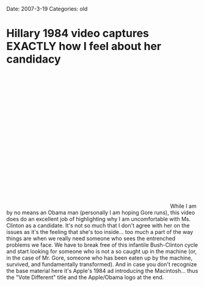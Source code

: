 Date: 2007-3-19
Categories: old

# Hillary 1984 video captures EXACTLY how I feel about her candidacy

<object width="425" height="355"><param name="movie" value="http://www.youtube.com/v/6h3G-lMZxjo&rel=1"></param><param name="wmode" value="transparent"></param><embed src="http://www.youtube.com/v/6h3G-lMZxjo&rel=1" type="application/x-shockwave-flash" wmode="transparent" width="425" height="355"></embed></object>
While I am by no means an Obama man (personally I am hoping Gore runs), this video does do an excellent job of highlighting why I am uncomfortable with Ms. Clinton as a candidate.  It's not so much that I don't agree with her on the issues as it's the feeling that she's too inside... too much a part of the way things are when we really need someone who sees the entrenched problems we face.  We have to break free of this infantile Bush-Clinton cycle and start looking for someone who is not a so caught up in the machine (or, in the case of Mr. Gore, someone who has been eaten up by the machine, survived, and fundamentally transformed).  And in case you don't recognize the base material here it's Apple's 1984 ad introducing the Macintosh... thus the "Vote Different" title and the Apple/Obama logo at the end.
